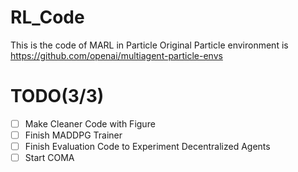 # RL_Code
This is the code of MARL in Particle
Original Particle environment is https://github.com/openai/multiagent-particle-envs

TODO(3/3)
===================

- [ ] Make Cleaner Code with Figure
- [ ] Finish MADDPG Trainer
- [ ] Finish Evaluation Code to Experiment Decentralized Agents
- [ ] Start COMA  
